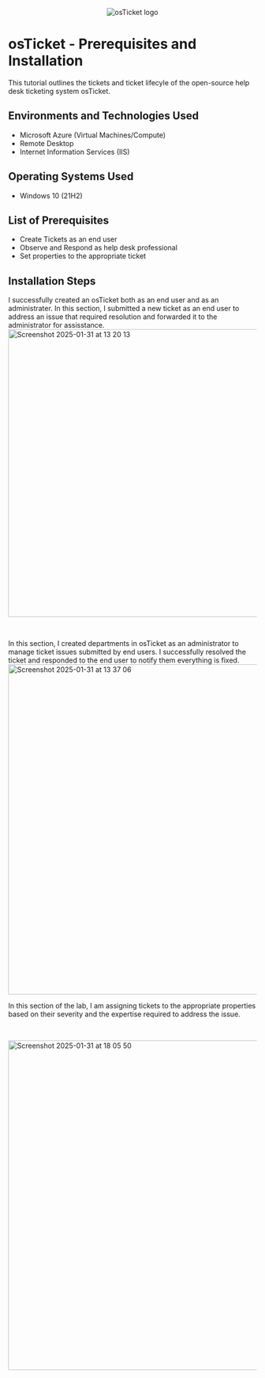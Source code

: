 <p align="center">
<img src="https://i.imgur.com/Clzj7Xs.png" alt="osTicket logo"/>
</p>

<h1>osTicket - Prerequisites and Installation</h1>
This tutorial outlines the tickets and ticket lifecyle of the open-source help desk ticketing system osTicket.<br />




<h2>Environments and Technologies Used</h2>

- Microsoft Azure (Virtual Machines/Compute)
- Remote Desktop
- Internet Information Services (IIS)

<h2>Operating Systems Used </h2>

- Windows 10</b> (21H2)

<h2>List of Prerequisites</h2>

- Create Tickets as an end user
- Observe and Respond as help desk professional
- Set properties to the appropriate ticket

<h2>Installation Steps</h2>

<p> I successfully created an osTicket both as an end user and as an administrater. In this section, I submitted a new ticket as an end user to address an issue that required resolution and forwarded it to the administrator for assisstance.
<img  <img width="583" alt="Screenshot 2025-01-31 at 13 20 13" src="https://github.com/user-attachments/assets/05c222c5-cd73-47e7-a30a-18ecce801c7d" />

<p>
</p>
<br />

<p> In this section, I created departments in osTicket as an administrator to manage ticket issues submitted by end users. I successfully resolved the ticket and responded to the end user to notify them everything is fixed. 
<img <img width="669" alt="Screenshot 2025-01-31 at 13 37 06" src="https://github.com/user-attachments/assets/cca30644-39c5-4a1a-ac28-df00d05d90e5" />

<p>
In this section of the lab, I am assigning tickets to the appropriate properties based on their severity and the expertise required to address the issue.
</p>
<br />

<p>
<img <img width="668" alt="Screenshot 2025-01-31 at 18 05 50" src="https://github.com/user-attachments/assets/f90e6f05-6985-4ff9-8a9c-29e71980b638" />

<p>
